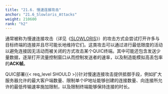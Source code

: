```yaml
---
title: "21.6. 慢速连接攻击"
anchor: "21.6_Slowloris_Attacks"
weight: 210600
rank: "h2"
---
```


通常被称为慢速连接攻击（详见《[SLOWLORIS]()》）的攻击方式会尝试打开许多与目标终端的连接并且尽可能长地维持它们。这类攻击可以通过进行最低限度的活动以避免连接因无活动而被关闭的方式攻击某个QUIC终端。其中可能还包含发送少量数据，逐渐打开流量控制窗口从而控制发送者的速率，以及制造能模拟高丢包率的**ACK帧**。

QUIC部署{{< req_level SHOULD >}}针对慢速连接攻击提供抵御手段，例如扩大服务器允许的最大客户端数量、限制单个IP地址能够创建的连接数量、向连接所允许的最低传输速率施加限制，以及限制终端能够保持连接的时长。
